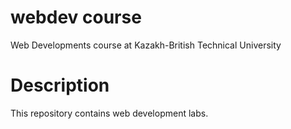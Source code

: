 # webdev course
Web Developments course at Kazakh-British Technical University
# Description
This repository contains web development labs.
